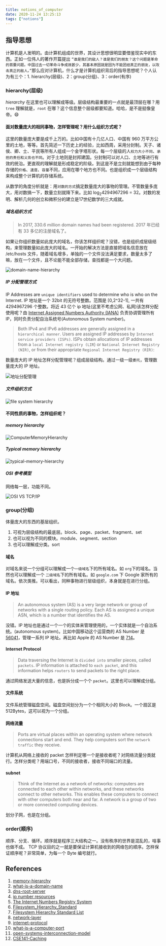 ```yaml
---
title: notions_of_computer
date: 2020-11-24 13:25:13
tags: ["notions"]
---
```


##  指导思想

   计算机是人发明的。由计算机组成的世界，其设计思想很明显要借鉴现实中的东西。正如一位伟人的著作开篇提出 `“谁是我们的敌人？谁是我们的朋友？这个问题是革命的首要问题。中国过去一切革命斗争成效甚少，其基本原因就是因为不能团结真正的朋友，以攻击真正的敌人。”`那么应对计算机，什么才是计算机组织背后的指导思想呢？个人认为有三个：1. hierarchy(层级)、2：group(分组)、3：order(有序)

###  hierarchy(层级)

  *hierarchy* 在这里也可以理解成等级。层级结构最重要的一点就是最顶层在哪？用 `tree` 理解就是，`root` 在哪？这个信息整个层级都要知道。哈哈，是不是挺像皇帝。😄

#### 面对数量庞大的相同事物，怎样管理呢？用什么组织方式呢？
   
   这里的数量庞大要是成千上万的。比如中国有十几亿人口、中国有 960 万平方公里的土地，等等。首先简述一下历史上的经验，比如西周，采用分封制。天子、诸侯、卿、士、平民等所有人组成一个金字塔形状。每一个层级的人`权力大小不同`、`承担的责任和义务也不同`。对于土地则是封邦建国。分封制可以对人口、土地等进行有效的统治。更直观的理解就是形成稳定的阶级。到这是不是立刻就能想到由于每种存储的`价格`、`速度`、`容量`不同，应用在哪个地方也不同。也是组织成一个层级结构来构成整个计算机的存储系统。

   从数学的角度分析就是：用`对数的方式`搞定数量庞大的事物的管理。不管数量多庞大，用对数搞一下，数量立刻就降下来。比如 log<sub>2</sub>4294967296 = 32。对数的发明、解析几何的创立和微积分的建立是17世纪数学的三大成就。
   


#####  域名组织方式

> In 2017, 330.6 million domain names had been registered.
> 2017 年已经有 33 多亿的注册域名了。

如果让你组织数量如此庞大的域名，你该怎样组织呢？没错，也是组织成层级结构，来管理数量如此庞大的域名。一开始的解决方法是直接把域名信息放在 /etc/hosts 文件，随着域名增多，单独的一个文件没法满足要求，数量太多了嘛，放在一个文件，且不论能不能全部存储，查找都是一个大问题。

![domain-name-hierarchy](https://gitee.com/stardustman/pictrues/raw/master/img/dns-root-server.png)

#####  IP 分配管理方式

IP Addresses are `unique identifiers` used to determine who is who on the Internet. 
IP 地址是一个 32bit 的无符号整数。范围是 [0,2^32-1], 一共有 4294967296 个整数。将近 43 亿个 ip 地址(这里不考虑公网、私网)该怎样分配使用呢？由 [Internet Assigned Numbers Authority (IANA)](https://www.iana.org/numbers) 负责协调管理所有 IP，同时负责分配自治系统号(Autonomous System number)。
> Both IPv4 and IPv6 addresses are generally assigned in a `hierarchical manner`. Users are assigned IP addresses by `Internet service providers (ISPs)`. ISPs obtain allocations of IP addresses from a `local Internet registry (LIR`) or `National Internet Registry (NIR)`, or from their appropriate `Regional Internet Registry (RIR)`:

数量庞大的 IP 地址怎样分配管理呢？组成层级结构。通过一级一级`委托`，管理数量庞大的 IP 地址。

![地址分配管理](https://gitee.com/stardustman/pictrues/raw/master/img/IP_AS_Number.svg)

##### 文件组织方式

![file system hierarchy](https://gitee.com/stardustman/pictrues/raw/master/img/file_system_hierarchy.png)

#### 不同性质的事物，怎样组织呢？

#####  memory hierarchy


![ComputerMemoryHierarchy](https://gitee.com/stardustman/pictrues/raw/master/img/ComputerMemoryHierarchy.svg)   

##### Typical memory hierarchy

![ typical-memory-hierarchy ](https://gitee.com/stardustman/pictrues/raw/master/img/typical-memory-hierarchy.png)
#####  OSI 参考模型

  网络每一层，功能不同。

![OSI VS TCP/IP](https://gitee.com/stardustman/pictrues/raw/master/img/network-layer.svg)


###  group(分组)
  体量庞大的东西的基层组织。
  1. 可视为层级结构的最底层。block、page、packet、fragment、set
  2. 也可以视为不同的模块。module、segment、section
  3. 也可以理解成分类。sort

  ####  域名

  对域名来说一个分组可以理解成一个`一级域名`下的所有域名。如 `org`下的域名。当然也可以理解成一个 `二级域名`下的所有域名。如 `google.com` 下 Google 家所有的域名。依次类推。可以看出，同种事物进行层级组织，本身就是在进行分组。

  #### IP 地址
  > An autonomous system (AS) is a very large network or group of networks with a single routing policy. Each AS is assigned a unique ASN, which is a number that identifies the AS.

  没错。IP 地址也是通过一个一个的实体来管理使用的，一个实体就是一个自治系统。(autonomous system)。比如中国移动这个运营商的 AS Number 是 [56041](https://ipinfo.io/AS56041)，管理一系列 IP 地址。再比如 Apple 的 AS Number 是 [714](https://ipinfo.io/AS714)。

  #### Internet Protocol

  >  Data traversing the Internet is `divided into` smaller pieces, called `packets`. IP information is attached to `each packet`, and this information helps `routers` to send packets to the right place.

  通过网络发送大量的信息，也是拆分成一个个 `packet`。这里也可以理解成分组。

  #### 文件系统

  文件系统管理磁盘空间。磁盘空间划分为一个个相同大小的 Block。一个扇区是 512Bytes，这可以视为一个分组。

  ####  网络流量
  
  > Ports are virtual places within an operating system where network connections start and end. They help computers sort the `network traffic` they receive.

  计算机从网络上接收的 packet 怎样判定哪一个是接收者呢？对网络流量分类就行。怎样分类呢？用端口号，不同的接收者，接收不同端口的流量。

  ####  subnet

  > Think of the Internet as a network of networks: computers are connected to each other within networks, and these networks connect to other networks. This enables these computers to connect with other computers both near and far.
  > A network is a group of two or more connected computing devices. 

  划分子网，也是在分组。



###  order(顺序)
  
  顺序、分支、循环。顺序就是程序三大结构之一。没有秩序的世界是混乱的，啥事也做不成。
  TCP 协议目的之一就是要保证计算机接收到的网络包的顺序。怎样保证顺序呢？非常简单，为每一个 Byte 编号就行。


## References

1. [memory-hierarchy](https://www.geeksforgeeks.org/memory-hierarchy-design-and-its-characteristics/)
2. [what-is-a-domain-name](https://www.cloudflare.com/learning/dns/glossary/what-is-a-domain-name/)
3. [dns-root-server](https://www.cloudflare.com/learning/dns/glossary/dns-root-server/)
4. [ip number resources](https://www.iana.org/numbers)
5. [The Internet Numbers Registry System](https://tools.ietf.org/html/rfc7020)
6. [Filesystem_Hierarchy_Standard](https://en.wikipedia.org/wiki/Filesystem_Hierarchy_Standard)
7. [Filesystem Hierarchy Standard List](https://www.pathname.com/fhs/2.2/)
8. [network-layer](https://www.cloudflare.com/learning/network-layer/what-is-the-network-layer/)
9. [internet-protocol](https://www.cloudflare.com/learning/network-layer/internet-protocol/)
10. [what-is-a-computer-port](https://www.cloudflare.com/learning/network-layer/what-is-a-computer-port/)
11. [open-systems-interconnection-model](https://www.cloudflare.com/learning/ddos/glossary/open-systems-interconnection-model-osi/)
12. [CSE141-Caching](http://cseweb.ucsd.edu/classes/sp10/cse141/pdf/07/09_CSE141-Caching.pdf)
